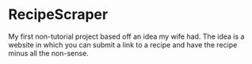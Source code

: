 # RecipeScraper
My first non-tutorial project based off an idea my wife had. The idea is a website in which you can submit a link to a recipe and have the recipe minus all the non-sense.

